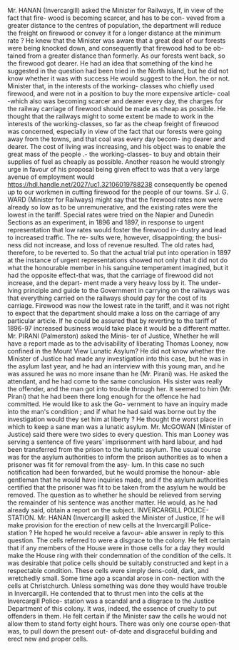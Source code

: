 Mr. HANAN (Invercargill) asked the Minister for Railways, If, in view of the fact that fire- wood is becoming scarcer, and has to be con- veved from a greater distance to the centres of population, the department will reduce the freight on firewood or convey it for a longer distance at the minimum rate ? He knew that the Minister was aware that a great deal of our forests were being knocked down, and consequently that firewood had to be ob- tained from a greater distance than formerly. As our forests went back, so the firewood got dearer. He had an idea that something of the kind he suggested in the question had been tried in the North Island, but he did not know whether it was with success He would suggest to the Hon. the or not. Minister that, in the interests of the working- classes who chiefly used firewood, and were not in a position to buy the more expensive article- coal -which also was becoming scarcer and dearer every day, the charges for the railway carriage of firewood should be made as cheap as possible. He thought that the railways might to some extent be made to work in the interests of the working-classes, so far as the cheap freight of firewood was concerned, especially in view of the fact that our forests were going away from the towns, and that coal was every day becom- ing dearer and dearer. The cost of living was increasing, and his object was to enable the great mass of the people .- the working-classes- to buy and obtain their supplies of fuel as cheaply as possible. Another reason he would strongly urge in favour of his proposal being given effect to was that a very large avenue of employment would https://hdl.handle.net/2027/uc1.32106019788238 consequently be opened up to our workmen in cutting firewood for the people of our towns. Sir J. G. WARD (Minister for Railways) might say that the firewood rates now were already so low as to be unremunerative, and the existing rates were the lowest in the tariff. Special rates were tried on the Napier and Dunedin Sections as an experiment, in 1896 and 1897, in response to urgent representation that low rates would foster the firewood in- dustry and lead to increased traffic. The re- sults were, however, disappointing; the busi- ness did not increase, and loss of revenue resulted. The old rates had, therefore, to be reverted to. So that the actual trial put into operation in 1897 at the instance of urgent representations showed not only that it did not do what the honourable member in his sanguine temperament imagined, but it had the opposite effect-that was, that the carriage of firewood did not increase, and the depart- ment made a very heavy loss by it. The under- lving principle and guide to the Government in carrying on the railways was that everything carried on the railways should pay for the cost of its carriage. Firewood was now the lowest rate in the tariff, and it was not right to expect that the department should make a loss on the carriage of any particular article. If he could be assured that by reverting to the tariff of 1896-97 increased business would take place it would be a different matter. Mr. PIRANI (Palmerston) asked the Minis- ter of Justice, Whether he will have a report made as to the advisability of liberating Thomas Looney, now confined in the Mount View Lunatic Asylum? He did not know whether the Minister of Justice had made any investigation into this case, but he was in the asylum last year, and he had an interview with this young man, and he was assured he was no more insane than he (Mr. Pirani) was. He asked the attendant, and he had come to the same conclusion. His sister was really the offender, and the man got into trouble through her. It seemed to him (Mr. Pirani) that he had been there long enough for the offence he had committed. He would like to ask the Go- vernment to have an inquiry made into the man's condition ; and if what he had said was borne out by the investigation would they set him at liberty ? He thought the worst place in which to keep a sane man was a lunatic asylum. Mr. McGOWAN (Minister of Justice) said there were two sides to every question. This man Looney was serving a sentence of five years' imprisonment with hard labour, and had been transferred from the prison to the lunatic asylum. The usual course was for the asylum authorities to inform the prison authorities as to when a prisoner was fit for removal from the asy- lum. In this case no such notification had been forwarded, but he would promise the honour- able gentleman that he would have inquiries made, and if the asylum authorities certified that the prisoner was fit to be taken from the asylum he would be removed. The question as to whether he should be relieved from serving the remainder of his sentence was another matter. He would, as he had already said, obtain a report on the subject. INVERCARGILL POLICE-STATION. Mr. HANAN (Invercargill) asked the Minister of Justice, If he will make provision for the erection of new cells at the Invercargill Police- station ? He hoped he would receive a favour- able answer in reply to this question. The cells referred to were a disgrace to the colony. He felt certain that if any members of the House were in those cells for a day they would make the House ring with their condemnation of the condition of the cells. It was desirable that police cells should be suitably constructed and kept in a respectable condition. These cells were simply dens-cold, dark, and wretchedly small. Some time ago a scandal arose in con- nection with the cells at Christchurch. Unless something was done they would have trouble in Invercargill. He contended that to thrust men into the cells at the Invercargill Police- station was a scandal and a disgrace to the Justice Department of this colony. It was, indeed, the essence of cruelty to put offenders in them. He felt certain if the Minister saw the cells he would not allow them to stand forty eight hours. There was only one course open-that was, to pull down the present out- of-date and disgraceful building and erect new and proper cells. 